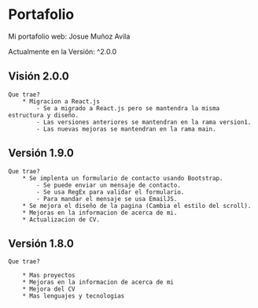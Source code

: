 # Portafolio
Mi portafolio web:
Josue Muñoz Avila

Actualmente en la Versión: ^2.0.0

## Visión 2.0.0

    Que trae?
        * Migracion a React.js
            - Se a migrado a React.js pero se mantendra la misma estructura y diseño.
            - Las versiones anteriores se mantendran en la rama version1.
            - Las nuevas mejoras se mantendran en la rama main.

## Versión 1.9.0

    Que trae?
        * Se implenta un formulario de contacto usando Bootstrap.
            - Se puede enviar un mensaje de contacto.
            - Se usa RegEx para validar el formulario.
            - Para mandar el mensaje se usa EmailJS.
        * Se mejora el diseño de la pagina (Cambia el estilo del scroll).
        * Mejoras en la informacion de acerca de mi.
        * Actualizacion de CV.

## Versión 1.8.0
    
    Que trae?
    
        * Mas proyectos
        * Mejoras en la informacion de acerca de mi
        * Mejora del CV
        * Mas lenguajes y tecnologias